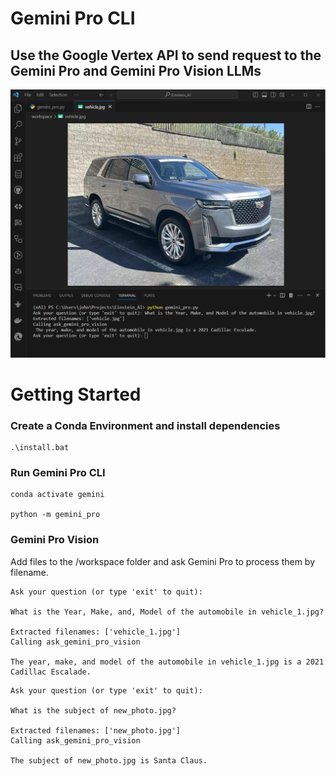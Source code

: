 # Gemini Pro CLI

## Use the Google Vertex API to send request to the Gemini Pro and Gemini Pro Vision LLMs

![My Project Screenshot](workspace\Escalade_test.png)

# Getting Started

### Create a Conda Environment and install dependencies

```
.\install.bat
```

### Run Gemini Pro CLI

```
conda activate gemini

python -m gemini_pro
```

### Gemini Pro Vision

Add files to the /workspace folder and ask Gemini Pro to process them by filename.
```
Ask your question (or type 'exit' to quit):

What is the Year, Make, and, Model of the automobile in vehicle_1.jpg?

Extracted filenames: ['vehicle_1.jpg']
Calling ask_gemini_pro_vision

The year, make, and model of the automobile in vehicle_1.jpg is a 2021 Cadillac Escalade.
```
```
Ask your question (or type 'exit' to quit):

What is the subject of new_photo.jpg?

Extracted filenames: ['new_photo.jpg']
Calling ask_gemini_pro_vision

The subject of new_photo.jpg is Santa Claus.
```

